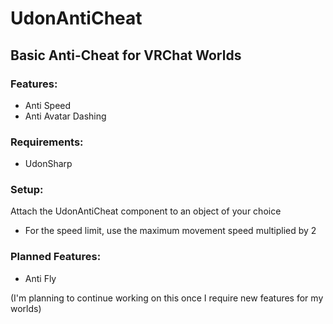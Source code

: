 # UdonAntiCheat

## Basic Anti-Cheat for VRChat Worlds


### Features:
- Anti Speed
- Anti Avatar Dashing


### Requirements:
- UdonSharp


### Setup:
Attach the UdonAntiCheat component to an object of your choice
- For the speed limit, use the maximum movement speed multiplied by 2


### Planned Features:
- Anti Fly

(I'm planning to continue working on this once I require new features for my worlds)
